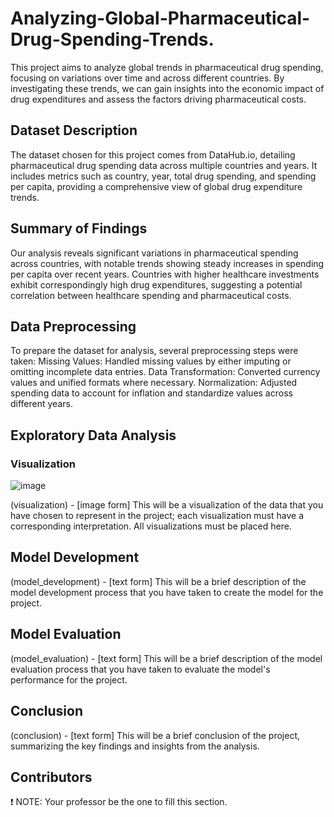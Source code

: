 # Analyzing-Global-Pharmaceutical-Drug-Spending-Trends.
This project aims to analyze global trends in pharmaceutical drug spending, focusing on variations over time and across different countries. By investigating these trends, we can gain insights into the economic impact of drug expenditures and assess the factors driving pharmaceutical costs.

## Dataset Description

The dataset chosen for this project comes from DataHub.io, detailing pharmaceutical drug spending data across multiple countries and years. It includes metrics such as country, year, total drug spending, and spending per capita, providing a comprehensive view of global drug expenditure trends.

## Summary of Findings

Our analysis reveals significant variations in pharmaceutical spending across countries, with notable trends showing steady increases in spending per capita over recent years. Countries with higher healthcare investments exhibit correspondingly high drug expenditures, suggesting a potential correlation between healthcare spending and pharmaceutical costs.

## Data Preprocessing

To prepare the dataset for analysis, several preprocessing steps were taken:
Missing Values: Handled missing values by either imputing or omitting incomplete data entries.
Data Transformation: Converted currency values and unified formats where necessary.
Normalization: Adjusted spending data to account for inflation and standardize values across different years.

## Exploratory Data Analysis

### Visualization
![image](https://github.com/user-attachments/assets/d25542a5-809e-43f9-a2e8-786c21e5ffe9)

(visualization) - [image form] This will be a visualization of the data that you have chosen to represent in the project; each visualization must have a corresponding interpretation. All visualizations must be placed here.

## Model Development

(model_development) - [text form] This will be a brief description of the model development process that you have taken to create the model for the project.

## Model Evaluation

(model_evaluation) - [text form] This will be a brief description of the model evaluation process that you have taken to evaluate the model's performance for the project.

## Conclusion

(conclusion) - [text form] This will be a brief conclusion of the project, summarizing the key findings and insights from the analysis.

## Contributors

❗ NOTE: Your professor be the one to fill this section.
